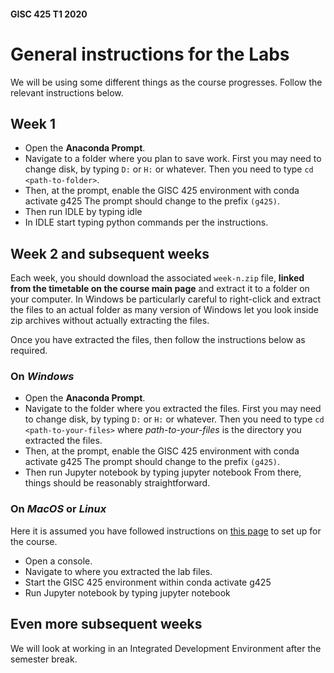 #### GISC 425 T1 2020
# General instructions for the Labs
We will be using some different things as the course progresses. Follow the relevant instructions below.

## Week 1
+ Open the **Anaconda Prompt**.
+ Navigate to a folder where you plan to save work. First you may need to change disk, by typing `D:` or `H:` or whatever. Then you need to type `cd <path-to-folder>`.
+ Then, at the prompt, enable the GISC 425 environment with
      conda activate g425
  The prompt should change to the prefix `(g425)`.
+ Then run IDLE by typing
      idle
+ In IDLE start typing python commands per the instructions.

## Week 2 and subsequent weeks
Each week, you should download the associated `week-n.zip` file, **linked from the timetable on the course main page** and extract it to a folder on your computer. In Windows be particularly careful to right-click and extract the files to an actual folder as many version of Windows let you look inside zip archives without actually extracting the files.

Once you have extracted the files, then follow the instructions below as required.
### On *Windows*
+ Open the **Anaconda Prompt**.
+ Navigate to the folder where you extracted the files. First you may need to change disk, by typing `D:` or `H:` or whatever. Then you need to type `cd <path-to-your-files>` where *path-to-your-files* is the directory you extracted the files.
+ Then, at the prompt, enable the GISC 425 environment with
      conda activate g425
  The prompt should change to the prefix `(g425)`.
+ Then run Jupyter notebook by typing
      jupyter notebook
  From there, things should be reasonably straightforward.

### On *MacOS* or *Linux*
Here it is assumed you have followed instructions on [this page](week-1/setting-up-the-gisc-425-environment.ipynb) to set up for the course.

+ Open a console.
+ Navigate to where you extracted the lab files.
+ Start the GISC 425 environment within
      conda activate g425
+ Run Jupyter notebook by typing
      jupyter notebook

## Even more subsequent weeks
We will look at working in an Integrated Development Environment after the semester break.
